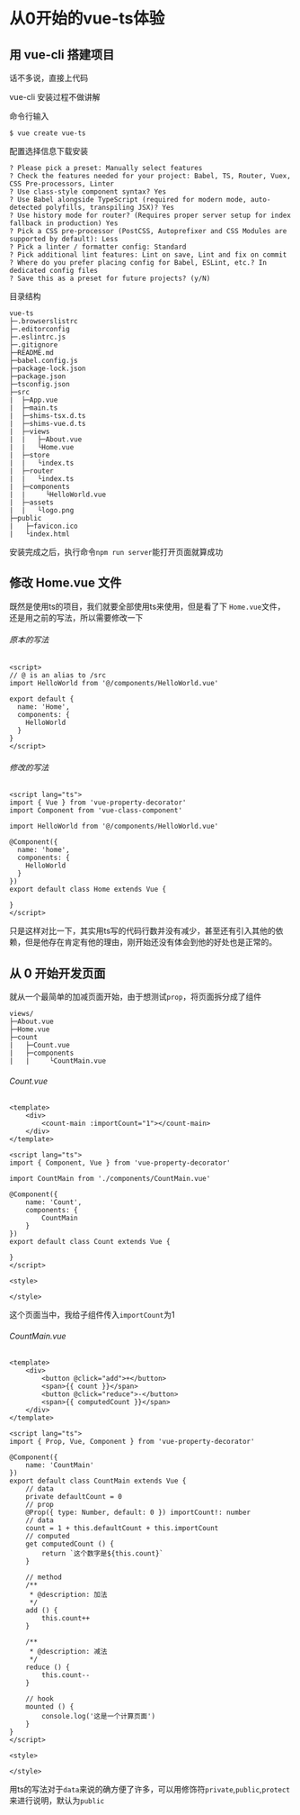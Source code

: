 # 从0开始的vue-ts体验
## 用 vue-cli 搭建项目
话不多说，直接上代码

vue-cli 安装过程不做讲解

命令行输入
```shell
$ vue create vue-ts
```
配置选择信息下载安装
```shell
? Please pick a preset: Manually select features
? Check the features needed for your project: Babel, TS, Router, Vuex, CSS Pre-processors, Linter
? Use class-style component syntax? Yes
? Use Babel alongside TypeScript (required for modern mode, auto-detected polyfills, transpiling JSX)? Yes
? Use history mode for router? (Requires proper server setup for index fallback in production) Yes
? Pick a CSS pre-processor (PostCSS, Autoprefixer and CSS Modules are supported by default): Less
? Pick a linter / formatter config: Standard
? Pick additional lint features: Lint on save, Lint and fix on commit
? Where do you prefer placing config for Babel, ESLint, etc.? In dedicated config files
? Save this as a preset for future projects? (y/N)
```

目录结构
```
vue-ts
├─.browserslistrc
├─.editorconfig
├─.eslintrc.js
├─.gitignore
├─README.md
├─babel.config.js
├─package-lock.json
├─package.json
├─tsconfig.json
├─src
|  ├─App.vue
|  ├─main.ts
|  ├─shims-tsx.d.ts
|  ├─shims-vue.d.ts
|  ├─views
|  |   ├─About.vue
|  |   └Home.vue
|  ├─store
|  |   └index.ts
|  ├─router
|  |   └index.ts
|  ├─components
|  |     └HelloWorld.vue
|  ├─assets
|  |   └logo.png
├─public
|   ├─favicon.ico
|   └index.html
```
安装完成之后，执行命令`npm run server`能打开页面就算成功

## 修改 Home.vue 文件
既然是使用ts的项目，我们就要全部使用ts来使用，但是看了下 `Home.vue`文件，还是用之前的写法，所以需要修改一下
###### 原本的写法
```vue
<script>
// @ is an alias to /src
import HelloWorld from '@/components/HelloWorld.vue'

export default {
  name: 'Home',
  components: {
    HelloWorld
  }
}
</script>
```
###### 修改的写法
```vue
<script lang="ts">
import { Vue } from 'vue-property-decorator'
import Component from 'vue-class-component'

import HelloWorld from '@/components/HelloWorld.vue'

@Component({
  name: 'home',
  components: {
    HelloWorld
  }
})
export default class Home extends Vue {

}
</script>
```

只是这样对比一下，其实用ts写的代码行数并没有减少，甚至还有引入其他的依赖，但是他存在肯定有他的理由，刚开始还没有体会到他的好处也是正常的。

## 从 0 开始开发页面
就从一个最简单的加减页面开始，由于想测试`prop`，将页面拆分成了组件
```
views/
├─About.vue
├─Home.vue
├─count
|   ├─Count.vue
|   ├─components
|   |     └CountMain.vue
```
###### Count.vue
```vue
<template>
	<div>
		<count-main :importCount="1"></count-main>
	</div>
</template>

<script lang="ts">
import { Component, Vue } from 'vue-property-decorator'

import CountMain from './components/CountMain.vue'

@Component({
	name: 'Count',
	components: {
		CountMain
	}
})
export default class Count extends Vue {

}
</script>

<style>

</style>

```
这个页面当中，我给子组件传入`importCount`为1
###### CountMain.vue
```
<template>
	<div>
		<button @click="add">+</button>
		<span>{{ count }}</span>
		<button @click="reduce">-</button>
		<span>{{ computedCount }}</span>
	</div>
</template>

<script lang="ts">
import { Prop, Vue, Component } from 'vue-property-decorator'

@Component({
	name: 'CountMain'
})
export default class CountMain extends Vue {
	// data
	private defaultCount = 0
	// prop
	@Prop({ type: Number, default: 0 }) importCount!: number
	// data
	count = 1 + this.defaultCount + this.importCount
	// computed
	get computedCount () {
		return `这个数字是${this.count}`
	}

	// method
	/**
	 * @description: 加法
	 */
	add () {
		this.count++
	}

	/**
	 * @description: 减法
	 */
	reduce () {
		this.count--
	}

	// hook
	mounted () {
		console.log('这是一个计算页面')
	}
}
</script>

<style>

</style>
```
用ts的写法对于`data`来说的确方便了许多，可以用修饰符`private`,`public`,`protect`来进行说明，默认为`public`